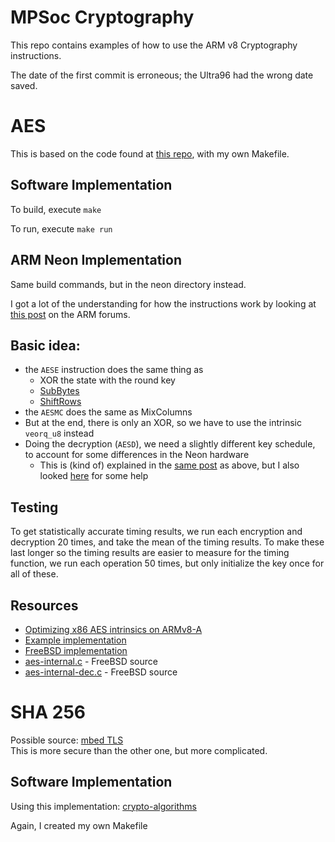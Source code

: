 MPSoc Cryptography
=======================

This repo contains examples of how to use the ARM v8 Cryptography instructions.

The date of the first commit is erroneous; the Ultra96 had the wrong date saved.


AES
====

This is based on the code found at [this repo](https://github.com/kokke/tiny-AES-c), with my own Makefile.

Software Implementation
------------------------

To build, execute `make`

To run, execute `make run`


ARM Neon Implementation
-------------------------

Same build commands, but in the neon directory instead.

I got a lot of the understanding for how the instructions work by looking at [this post](https://community.arm.com/developer/tools-software/tools/b/tools-software-ides-blog/posts/porting-putty-to-windows-on-arm) on the ARM forums.

Basic idea:
-----------

- the `AESE` instruction does the same thing as
  - XOR the state with the round key
  - [SubBytes](https://developer.arm.com/docs/ddi0596/e/shared-pseudocode-functions/shared-functionscrypto-pseudocode#impl-shared.AESSubBytes.1)
  - [ShiftRows](https://developer.arm.com/docs/ddi0596/e/shared-pseudocode-functions/shared-functionscrypto-pseudocode#impl-shared.AESShiftRows.1)
- the `AESMC` does the same as MixColumns
- But at the end, there is only an XOR, so we have to use the intrinsic `veorq_u8` instead
- Doing the decryption (`AESD`), we need a slightly different key schedule, to account for some differences in the Neon hardware
  - This is (kind of) explained in the [same post](https://community.arm.com/developer/tools-software/tools/b/tools-software-ides-blog/posts/porting-putty-to-windows-on-arm) as above, but I also looked [here](https://github.com/freebsd/freebsd/blob/b25216505e3b0336ead4a0b98046ace71a7d58da/contrib/wpa/src/crypto/aes-internal-dec.c) for some help

Testing
--------

To get statistically accurate timing results, we run each encryption and decryption 20 times, and take the mean of the timing results.  To make these last longer so the timing results are easier to measure for the timing function, we run each operation 50 times, but only initialize the key once for all of these.


Resources
------------

- [Optimizing x86 AES intrinsics on ARMv8-A](https://blog.michaelbrase.com/2018/06/04/optimizing-x86-aes-intrinsics-on-armv8-a/)
- [Example implementation](https://botan.randombit.net/doxygen/aes__armv8_8cpp_source.html)
- [FreeBSD implementation](https://reviews.freebsd.org/D8297)
- [aes-internal.c](https://github.com/freebsd/freebsd/blob/1d6e4247415d264485ee94b59fdbc12e0c566fd0/contrib/wpa/src/crypto/aes-internal.c) - FreeBSD source
- [aes-internal-dec.c](https://github.com/freebsd/freebsd/blob/b25216505e3b0336ead4a0b98046ace71a7d58da/contrib/wpa/src/crypto/aes-internal-dec.c) - FreeBSD source



SHA 256
=========

Possible source: [mbed TLS](https://tls.mbed.org/sha-256-source-code)  
This is more secure than the other one, but more complicated.

Software Implementation
--------------------------

Using this implementation: [crypto-algorithms](https://github.com/B-Con/crypto-algorithms)

Again, I created my own Makefile
